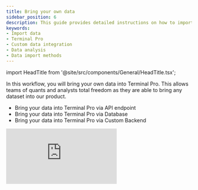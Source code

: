 ```yaml
---
title: Bring your own data
sidebar_position: 6
description: This guide provides detailed instructions on how to import your own data into Terminal Pro using various methods. This allows for greater flexibility and customization in data analysis.
keywords:
- Import data
- Terminal Pro
- Custom data integration
- Data analysis
- Data import methods
---
```


import HeadTitle from '@site/src/components/General/HeadTitle.tsx';

<HeadTitle title="Bring your own data | OpenBB Terminal Pro Docs" />

In this workflow, you will bring your own data into Terminal Pro. This allows teams of quants and analysts total freedom as they are able to bring any dataset into our product.

- Bring your data into Terminal Pro via API endpoint
- Bring your data into Terminal Pro via Database
- Bring your data into Terminal Pro via Custom Backend

<div style={{display: 'flex', justifyContent: 'center'}}>
    <iframe
        style={{width: '800px', height: '450px', display: 'block', margin: '0 auto'}}
        src="https://www.youtube.com/embed/pdd4U5x10Ag?si=_hG-8jFFRekpEIVc"
        title="YouTube video player"
        frameBorder="0"
        allow="accelerometer; autoplay; clipboard-write; encrypted-media; gyroscope; picture-in-picture; web-share"
    />
</div>
